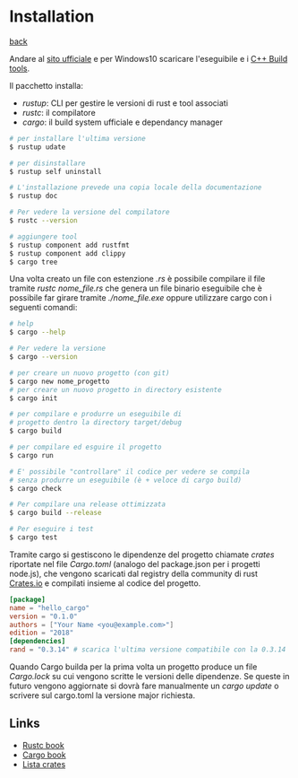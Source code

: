 # Installation

[back](../README.md)

Andare al [sito ufficiale](https://www.rust-lang.org/it/tools/install) e per Windows10 scaricare l'eseguibile e i [C++ Build tools](https://visualstudio.microsoft.com/visual-cpp-build-tools/).

Il pacchetto installa:
+ *rustup*: CLI per gestire le versioni di rust e tool associati
+ *rustc*: il compilatore
+ *cargo*: il  build system ufficiale e dependancy manager

```bash
# per installare l'ultima versione
$ rustup udate

# per disinstallare
$ rustup self uninstall

# L'installazione prevede una copia locale della documentazione
$ rustup doc

# Per vedere la versione del compilatore
$ rustc --version

# aggiungere tool
$ rustup component add rustfmt
$ rustup component add clippy
$ cargo tree
```

Una volta creato un file con estenzione *.rs* è possibile compilare il file tramite *rustc nome_file.rs* che genera un file binario eseguibile che è possibile far girare tramite *./nome_file.exe* oppure utilizzare cargo con i seguenti comandi:

```bash
# help
$ cargo --help

# Per vedere la versione 
$ cargo --version

# per creare un nuovo progetto (con git)
$ cargo new nome_progetto
# per creare un nuovo progetto in directory esistente
$ cargo init

# per compilare e produrre un eseguibile di 
# progetto dentro la directory target/debug
$ cargo build 

# per compilare ed esguire il progetto
$ cargo run 

# E' possibile "controllare" il codice per vedere se compila
# senza produrre un eseguibile (è + veloce di cargo build)
$ cargo check

# Per compilare una release ottimizzata
$ cargo build --release

# Per eseguire i test
$ cargo test


```

Tramite cargo si gestiscono le dipendenze del progetto chiamate *crates* riportate nel file *Cargo.toml* (analogo del package.json per i progetti  node.js), che vengono scaricati dal registry della community di rust [Crates.io](https://crates.io) e compilati insieme al codice del progetto.
```toml
[package]
name = "hello_cargo"
version = "0.1.0"
authors = ["Your Name <you@example.com>"]
edition = "2018"
[dependencies]
rand = "0.3.14" # scarica l'ultima versione compatibile con la 0.3.14
```

Quando Cargo builda per la prima volta un progetto produce un file *Cargo.lock* su cui vengono scritte le versioni delle dipendenze. Se queste in futuro vengono aggiornate si dovrà fare manualmente un *cargo update* o scrivere sul cargo.toml la versione major richiesta.

## Links
+ [Rustc book](https://doc.rust-lang.org/rustc/index.html)
+ [Cargo book](https://doc.rust-lang.org/cargo/index.html)
+ [Lista crates](https://lib.rs/)



